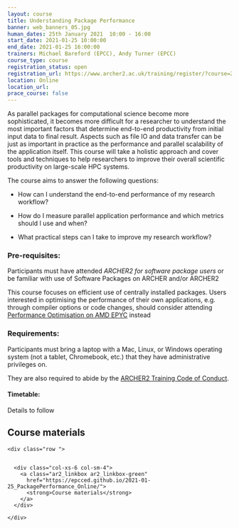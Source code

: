 ```yaml
---
layout: course
title: Understanding Package Performance
banner: web_banners_05.jpg 
human_dates: 25th January 2021  10:00 - 16:00
start_date: 2021-01-25 10:00:00
end_date: 2021-01-25 16:00:00
trainers: Michael Bareford (EPCC), Andy Turner (EPCC)
course_type: course
registration_status: open
registration_url: https://www.archer2.ac.uk/training/register/?course=210125pkgperf
location: Online
location_url:
prace_course: false
---
```


As parallel packages for computational science become more sophisticated, it becomes more difficult for a researcher to understand the most important factors that determine end-to-end productivity from initial input data to final result. Aspects such as file IO and data transfer can be just as important in practice as the performance and parallel scalability of the application itself. This course will take a holistic approach and cover tools and techniques to help researchers to improve their overall scientific productivity on large-scale HPC systems.


The course aims to answer the following questions:

* How can I understand the end-to-end performance of my research workflow?

* How do I measure parallel application performance and which metrics should I use and when?

* What practical steps can I take to improve my research workflow?


### Pre-requisites:

Participants must have attended *ARCHER2 for software package users* or be familiar with use of Software Packages on ARCHER and/or ARCHER2

This course focuses on efficient use of centrally installed packages. Users interested in optimising the performance of their own applications, e.g. through compiler options or code changes, should consider attending  [Performance Optimisation on AMD EPYC](https://www.archer2.ac.uk/training/courses/210128-performance-optimisation/)  instead

### Requirements:

Participants must bring a laptop with a Mac, Linux, or Windows operating system (not a tablet, Chromebook, etc.) that they have administrative privileges on.

They are also required to abide by the [ARCHER2 Training Code of Conduct](../../code-of-conduct/). 


#### Timetable:

Details to follow


<section id="service">



<h2><a name="materials">Course materials</a></h2>



    <div class="row ">	

 		
      <div class="col-xs-6 col-sm-4">
        <a class="ar2_linkbox ar2_linkbox-green" 
          href="https://epcced.github.io/2021-01-25_PackagePerformance_Online/">
          <strong>Course materials</strong>         
        </a>
      </div>


<!--  
      <div class="col-xs-6 col-sm-4">
        <a class="ar2_linkbox ar2_linkbox-teal" 
          href="https://pad.archer2.ac.uk/p/210125pkgperf">
          <strong>Course Chat</strong>       
        </a>
      </div>
		
 -->
 	</div>
		
		
	

<!-- 		
<h2><a name="video">Video</a></h2>

<div>
	<iframe title="Video" width="560" height="315" src="https://www.youtube.com/embed/xxxxxxxxxxx" frameborder="0" allow="accelerometer; autoplay; encrypted-media; gyroscope; picture-in-picture" allowfullscreen></iframe>
</div>
 -->


<!-- 
<h2><a name="slides">Slides</a></h2>



    <div class="row ">	


      <div class="col-xs-6 col-sm-4">
        <a class="ar2_linkbox ar2_linkbox-teal" href="courses/"
           href="transcript.pdf">
          <strong>Transcript</strong><br/>
          Download a transcript of the video audio
        </a>
      </div>



      <div class="col-xs-6 col-sm-4">
        <a class="ar2_linkbox ar2_linkbox-green" href="courses/"
           href="slides.pdf">
          <strong>Slides</strong><br/>
          Download pdf of the presentation.
        </a>
      </div>
										
    </div>

 -->


<!-- 
<h2><a name="feedback">Feedback</a></h2>


    <div class="row ">	

      <div class="col-xs-6 col-sm-4">
        <a class="ar2_linkbox ar2_linkbox-teal" 

           href="../../feedback/?course=210125pkgperf" 


		>
          <strong>Feedback</strong><br/>
          Please let us know what was great about this course and anything we can improve
        </a>
      </div>
    </div>
		
 -->		

 
</section>


